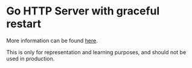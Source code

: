 # Go HTTP Server with graceful restart

More information can be found
[here](https://tomaz.lovrec.eu/posts/graceful-server-restart/).

This is only for representation and learning purposes, and should not be used in
production.
